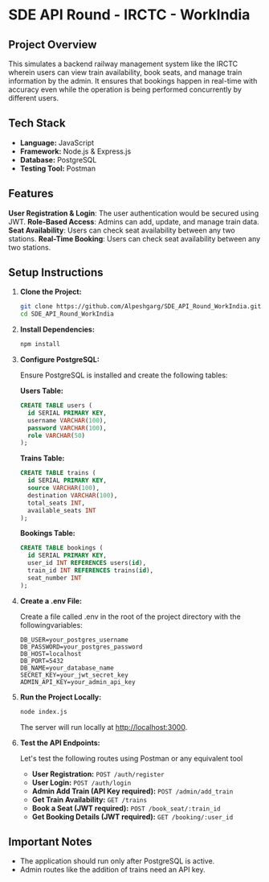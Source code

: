 # SDE API Round - IRCTC - WorkIndia

## Project Overview

This simulates a backend railway management system like the IRCTC wherein users can view train availability, book seats, and manage train information by the admin. It ensures that bookings happen in real-time with accuracy even while the operation is being performed concurrently by different users.

## Tech Stack

- **Language:** JavaScript
- **Framework:** Node.js & Express.js
- **Database:** PostgreSQL
- **Testing Tool:** Postman

## Features
**User Registration & Login**: The user authentication would be secured using JWT.
**Role-Based Access**: Admins can add, update, and manage train data.
**Seat Availability**: Users can check seat availability between any two stations.
**Real-Time Booking**: Users can check seat availability between any two stations.

## Setup Instructions

1. **Clone the Project:**

    ```bash
    git clone https://github.com/Alpeshgarg/SDE_API_Round_WorkIndia.git
    cd SDE_API_Round_WorkIndia
    ```

2. **Install Dependencies:**

    ```bash
    npm install
    ```

3. **Configure PostgreSQL:**

    Ensure PostgreSQL is installed and create the following tables:

    **Users Table:**

    ```sql
    CREATE TABLE users (
      id SERIAL PRIMARY KEY,
      username VARCHAR(100),
      password VARCHAR(100),
      role VARCHAR(50)
    );
    ```

    **Trains Table:**

    ```sql
    CREATE TABLE trains (
      id SERIAL PRIMARY KEY,
      source VARCHAR(100),
      destination VARCHAR(100),
      total_seats INT,
      available_seats INT
    );
    ```

    **Bookings Table:**

    ```sql
    CREATE TABLE bookings (
      id SERIAL PRIMARY KEY,
      user_id INT REFERENCES users(id),
      train_id INT REFERENCES trains(id),
      seat_number INT
    );
    ```

4. **Create a .env File:**

    Create a file called .env in the root of the project directory with the followingvariables:

    ```plaintext
    DB_USER=your_postgres_username
    DB_PASSWORD=your_postgres_password
    DB_HOST=localhost
    DB_PORT=5432
    DB_NAME=your_database_name
    SECRET_KEY=your_jwt_secret_key
    ADMIN_API_KEY=your_admin_api_key
    ```

5. **Run the Project Locally:**

    ```bash
    node index.js
    ```

    The server will run locally at [http://localhost:3000](http://localhost:3000).

6. **Test the API Endpoints:**

    Let's test the following routes using Postman or any equivalent tool

    - **User Registration:** `POST /auth/register`
    - **User Login:** `POST /auth/login`
    - **Admin Add Train (API Key required):** `POST /admin/add_train`
    - **Get Train Availability:** `GET /trains`
    - **Book a Seat (JWT required):** `POST /book_seat/:train_id`
    - **Get Booking Details (JWT required):** `GET /booking/:user_id`

## Important Notes

- The application should run only after PostgreSQL is active.
- Admin routes like the addition of trains need an API key.


